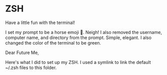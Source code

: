 # ZSH

Have a little fun with the terminal!

I set my prompt to be a horse emoji 🐴. Neigh! I also removed the username, computer name, and directory from the prompt. Simple, elegant. I also changed the color of the terminal to be green.

Dear Future Me,

Here's what I did to set up my ZSH. I used a symlink to link the default ~/.zsh files to this folder.
